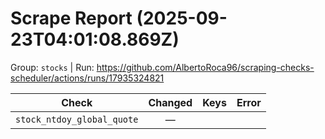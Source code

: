 # Scrape Report (2025-09-23T04:01:08.869Z)

Group: `stocks`  |  Run: https://github.com/AlbertoRoca96/scraping-checks-scheduler/actions/runs/17935324821

| Check | Changed | Keys | Error |
|---|:---:|:--|:--|
| `stock_ntdoy_global_quote` | — |  |  |

